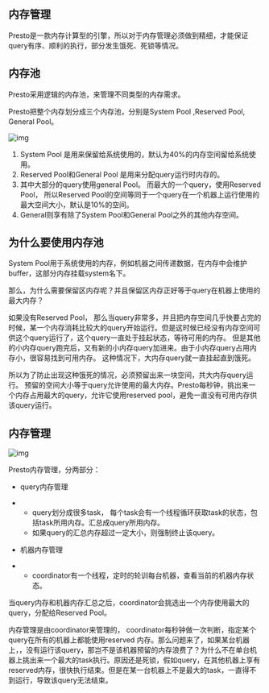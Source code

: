 ## 内存管理

Presto是一款内存计算型的引擎，所以对于内存管理必须做到精细，才能保证query有序、顺利的执行，部分发生饿死、死锁等情况。

## **内存池**

Presto采用逻辑的内存池，来管理不同类型的内存需求。

Presto把整个内存划分成三个内存池，分别是System Pool ,Reserved Pool, General Pool。

![img](https://kingcall.oss-cn-hangzhou.aliyuncs.com/blog/img/v2-36393caca1aa8ec58284ef099445b8cb_720w.jpg)

1. System Pool 是用来保留给系统使用的，默认为40%的内存空间留给系统使用。
2. Reserved Pool和General Pool 是用来分配query运行时内存的。
3. 其中大部分的query使用general Pool。 而最大的一个query，使用Reserved Pool， 所以Reserved Pool的空间等同于一个query在一个机器上运行使用的最大空间大小，默认是10%的空间。
4. General则享有除了System Pool和General Pool之外的其他内存空间。

## 为什么要使用内存池

System Pool用于系统使用的内存，例如机器之间传递数据，在内存中会维护buffer，这部分内存挂载system名下。

那么，为什么需要保留区内存呢？并且保留区内存正好等于query在机器上使用的最大内存？

如果没有Reserved Pool， 那么当query非常多，并且把内存空间几乎快要占完的时候，某一个内存消耗比较大的query开始运行。但是这时候已经没有内存空间可供这个query运行了，这个query一直处于挂起状态，等待可用的内存。 但是其他的小内存query跑完后，又有新的小内存query加进来。由于小内存query占用内存小，很容易找到可用内存。 这种情况下，大内存query就一直挂起直到饿死。

所以为了防止出现这种饿死的情况，必须预留出来一块空间，共大内存query运行。 预留的空间大小等于query允许使用的最大内存。Presto每秒钟，挑出来一个内存占用最大的query，允许它使用reserved pool，避免一直没有可用内存供该query运行。

## 内存管理

![img](https://kingcall.oss-cn-hangzhou.aliyuncs.com/blog/img/v2-043d246b3d18a40b9939f8a3fb9767c0_720w.jpg)

Presto内存管理，分两部分：

- query内存管理

- - query划分成很多task， 每个task会有一个线程循环获取task的状态，包括task所用内存。汇总成query所用内存。
  - 如果query的汇总内存超过一定大小，则强制终止该query。

- 机器内存管理

- - coordinator有一个线程，定时的轮训每台机器，查看当前的机器内存状态。

当query内存和机器内存汇总之后，coordinator会挑选出一个内存使用最大的query，分配给Reserved Pool。

内存管理是由coordinator来管理的， coordinator每秒钟做一次判断，指定某个query在所有的机器上都能使用reserved 内存。那么问题来了，如果某台机器上，，没有运行该query，那岂不是该机器预留的内存浪费了？为什么不在单台机器上挑出来一个最大的task执行。原因还是死锁，假如query，在其他机器上享有reserved内存，很快执行结束。但是在某一台机器上不是最大的task，一直得不到运行，导致该query无法结束。